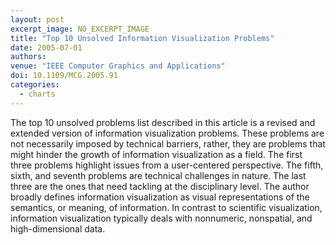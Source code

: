 ```yaml
---
layout: post
excerpt_image: NO_EXCERPT_IMAGE
title: "Top 10 Unsolved Information Visualization Problems"
date: 2005-07-01
authors: 
venue: "IEEE Computer Graphics and Applications"
doi: 10.1109/MCG.2005.91
categories:
  - charts
---
```

The top 10 unsolved problems list described in this article is a revised and extended version of information visualization problems. These problems are not necessarily imposed by technical barriers, rather, they are problems that might hinder the growth of information visualization as a field. The first three problems highlight issues from a user-centered perspective. The fifth, sixth, and seventh problems are technical challenges in nature. The last three are the ones that need tackling at the disciplinary level. The author broadly defines information visualization as visual representations of the semantics, or meaning, of information. In contrast to scientific visualization, information visualization typically deals with nonnumeric, nonspatial, and high-dimensional data.
